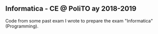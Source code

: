 ## Informatica - CE @ PoliTO ay 2018-2019
Code from some past exam I wrote to prepare the exam "Informatica" (Programming).
